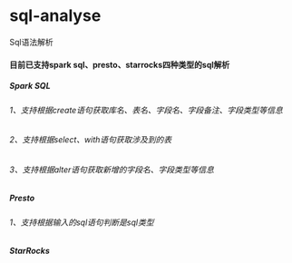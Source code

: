 # sql-analyse
Sql语法解析
#### 目前已支持spark sql、presto、starrocks四种类型的sql解析

##### Spark SQL
###### 1、支持根据create语句获取库名、表名、字段名、字段备注、字段类型等信息
###### 2、支持根据select、with语句获取涉及到的表
###### 3、支持根据alter语句获取新增的字段名、字段类型等信息

##### Presto
###### 1、支持根据输入的sql语句判断是sql类型

##### StarRocks
